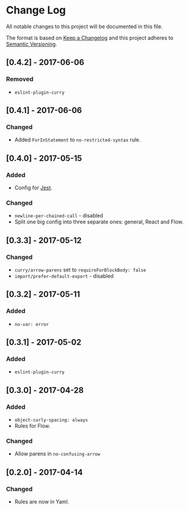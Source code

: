 # Change Log
All notable changes to this project will be documented in this file.

The format is based on [Keep a Changelog](http://keepachangelog.com/)
and this project adheres to [Semantic Versioning](http://semver.org/).

## [0.4.2] - 2017-06-06
### Removed
- `eslint-plugin-curry`

## [0.4.1] - 2017-06-06
### Changed
- Added `ForInStatement` to `no-restricted-syntax` rule.

## [0.4.0] - 2017-05-15
### Added
- Config for [Jest](https://github.com/facebook/jest).
### Changed
- `newline-per-chained-call` - disabled
- Split one big config into three separate ones: general, React and Flow.

## [0.3.3] - 2017-05-12
### Changed
- `curry/arrow-parens` set to `requireForBlockBody: false`
- `import/prefer-default-export` - disabled

## [0.3.2] - 2017-05-11
### Added
- `no-var: error`

## [0.3.1] - 2017-05-02
### Added
- `eslint-plugin-curry`

## [0.3.0] - 2017-04-28
### Added
- `object-curly-spacing: always`
- Rules for Flow.
### Changed
- Allow parens in `no-confusing-arrow`

## [0.2.0] - 2017-04-14
### Changed
- Rules are now in Yaml.
